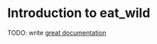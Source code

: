 # Introduction to eat_wild

TODO: write [great documentation](http://jacobian.org/writing/what-to-write/)
